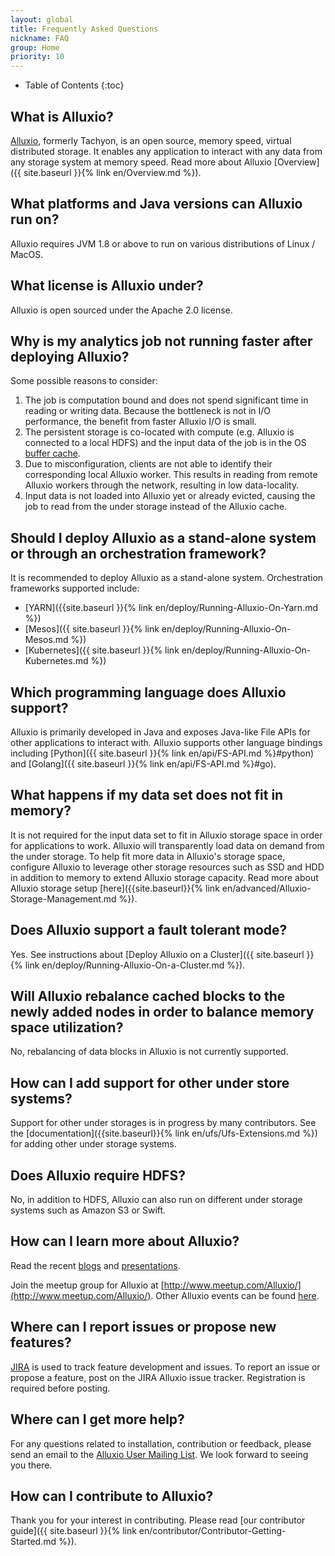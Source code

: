 ```yaml
---
layout: global
title: Frequently Asked Questions
nickname: FAQ
group: Home
priority: 10
---
```


* Table of Contents
{:toc}

## What is Alluxio?

[Alluxio](http://www.alluxio.org/), formerly Tachyon, is an open source, memory speed, virtual
distributed storage. It enables any application to interact with any data from any storage system
at memory speed. Read more about Alluxio [Overview]({{ site.baseurl }}{% link en/Overview.md %}).

## What platforms and Java versions can Alluxio run on?

Alluxio requires JVM 1.8 or above to run on various distributions of Linux / MacOS.

## What license is Alluxio under?

Alluxio is open sourced under the Apache 2.0 license.

## Why is my analytics job not running faster after deploying Alluxio?

Some possible reasons to consider:
1. The job is computation bound and does not spend significant time in reading or writing data.
Because the bottleneck is not in I/O performance, the benefit from faster Alluxio I/O is small.
1. The persistent storage is co-located with compute (e.g. Alluxio is connected to a local
HDFS) and the input data of the job is in the OS
[buffer cache](https://www.tldp.org/LDP/sag/html/buffer-cache.html).
1. Due to misconfiguration, clients are not able to identify their corresponding local Alluxio worker.
This results in reading from remote Alluxio workers through the network, resulting in low data-locality.
1. Input data is not loaded into Alluxio yet or already evicted, causing the job to read from the
under storage instead of the Alluxio cache.

## Should I deploy Alluxio as a stand-alone system or through an orchestration framework?

It is recommended to deploy Alluxio as a stand-alone system. Orchestration frameworks supported include:
- [YARN]({{site.baseurl }}{% link en/deploy/Running-Alluxio-On-Yarn.md %})
- [Mesos]({{ site.baseurl }}{% link en/deploy/Running-Alluxio-On-Mesos.md %})
- [Kubernetes]({{ site.baseurl }}{% link en/deploy/Running-Alluxio-On-Kubernetes.md %})

## Which programming language does Alluxio support?

Alluxio is primarily developed in Java and exposes Java-like File APIs for other applications to
interact with. Alluxio supports other language bindings including [Python]({{ site.baseurl
}}{% link en/api/FS-API.md %}#python) and [Golang]({{ site.baseurl }}{% link en/api/FS-API.md
%}#go).

## What happens if my data set does not fit in memory?

It is not required for the input data set to fit in Alluxio storage space in order for
applications to work. Alluxio will transparently load data on demand from the under storage.
To help fit more data in Alluxio's storage space, configure Alluxio to leverage other storage
resources such as SSD and HDD in addition to memory to extend Alluxio storage capacity.
Read more about Alluxio storage setup [here]({{site.baseurl}}{% link 
en/advanced/Alluxio-Storage-Management.md %}).

## Does Alluxio support a fault tolerant mode?

Yes. See instructions about [Deploy Alluxio on a Cluster]({{ site.baseurl }}{% link
en/deploy/Running-Alluxio-On-a-Cluster.md %}).

## Will Alluxio rebalance cached blocks to the newly added nodes in order to balance memory space utilization?

No, rebalancing of data blocks in Alluxio is not currently supported.

## How can I add support for other under store systems?

Support for other under storages is in progress by many contributors. See the
[documentation]({{site.baseurl}}{% link en/ufs/Ufs-Extensions.md %}) for adding other under storage
systems.

## Does Alluxio require HDFS?

No, in addition to HDFS, Alluxio can also run on different under storage systems such as Amazon S3 or Swift.

## How can I learn more about Alluxio?

Read the recent [blogs](https://alluxio.org/resources/posts) and
[presentations](https://alluxio.org/resources/presentations).

Join the meetup group for Alluxio at 
[http://www.meetup.com/Alluxio/](http://www.meetup.com/Alluxio/).
Other Alluxio events can be found [here](https://alluxio.org/resources/events).

## Where can I report issues or propose new features?

[JIRA](https://alluxio.atlassian.net/projects/ALLUXIO) is used to track feature development and issues.
To report an issue or propose a feature, post on the JIRA Alluxio issue tracker.
Registration is required before posting.

## Where can I get more help?

For any questions related to installation, contribution or feedback, please send an email to the
[Alluxio User Mailing List](https://groups.google.com/forum/?fromgroups#!forum/alluxio-users).
We look forward to seeing you there.

## How can I contribute to Alluxio?

Thank you for your interest in contributing. Please read [our contributor guide]({{ site.baseurl }}{%
link en/contributor/Contributor-Getting-Started.md %}).
